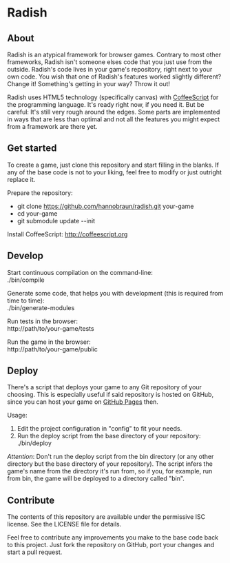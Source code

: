# Radish

## About

Radish is an atypical framework for browser games. Contrary to most other
frameworks, Radish isn't someone elses code that you just use from the outside.
Radish's code lives in your game's repository, right next to your own code. You
wish that one of Radish's features worked slightly different? Change it!
Something's getting in your way? Throw it out!

Radish uses HTML5 technology (specifically canvas) with
[CoffeeScript](http://coffeescript.org) for the programming language. It's ready
right now, if you need it. But be careful: It's still very rough around the
edges. Some parts are implemented in ways that are less than optimal and not all
the features you might expect from a framework are there yet.


## Get started

To create a game, just clone this repository and start filling in the blanks. If
any of the base code is not to your liking, feel free to modify or just outright
replace it.

Prepare the repository:

* git clone https://github.com/hannobraun/radish.git your-game
* cd your-game
* git submodule update --init

Install CoffeeScript: http://coffeescript.org


## Develop

Start continuous compilation on the command-line:  
./bin/compile

Generate some code, that helps you with development (this is required from time
to time):  
./bin/generate-modules

Run tests in the browser:  
http://path/to/your-game/tests

Run the game in the browser:  
http://path/to/your-game/public


## Deploy

There's a script that deploys your game to any Git repository of your choosing.
This is especially useful if said repository is hosted on GitHub, since you can
host your game on [GitHub Pages](http://pages.github.com) then.

Usage:

1. Edit the project configuration in "config" to fit your needs.
1. Run the deploy script from the base directory of your repository: ./bin/deploy

*Attention*: Don't run the deploy script from the bin directory (or any
other directory but the base directory of your repository). The script infers
the game's name from the directory it's run from, so if you, for example, run
from bin, the game will be deployed to a directory called "bin".


## Contribute

The contents of this repository are available under the permissive ISC license.
See the LICENSE file for details.

Feel free to contribute any improvements you make to the base code back to this
project. Just fork the repository on GitHub, port your changes and start a pull
request.
